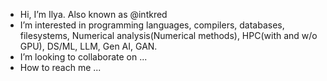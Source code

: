 - Hi, I’m Ilya. Also known as @intkred
- I’m interested in programming languages, compilers, databases, filesystems, Numerical analysis(Numerical methods), HPC(with and w/o GPU), DS/ML, LLM, Gen AI, GAN.
- I’m looking to collaborate on ...
- How to reach me ...

<!---
intkred/intkred is a ✨ special ✨ repository because its `README.md` (this file) appears on your GitHub profile.
You can click the Preview link to take a look at your changes.
--->

